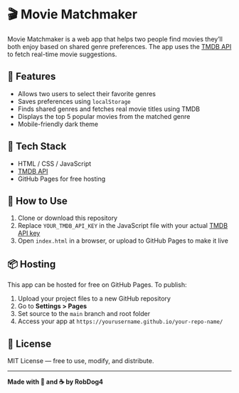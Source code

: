 # 🎬 Movie Matchmaker

Movie Matchmaker is a web app that helps two people find movies they’ll both enjoy based on shared genre preferences. The app uses the [TMDB API](https://www.themoviedb.org/) to fetch real-time movie suggestions.

## 🌟 Features

- Allows two users to select their favorite genres
- Saves preferences using `localStorage`
- Finds shared genres and fetches real movie titles using TMDB
- Displays the top 5 popular movies from the matched genre
- Mobile-friendly dark theme

## 🔧 Tech Stack

- HTML / CSS / JavaScript
- [TMDB API](https://www.themoviedb.org/)
- GitHub Pages for free hosting

## 🚀 How to Use

1. Clone or download this repository
2. Replace `YOUR_TMDB_API_KEY` in the JavaScript file with your actual [TMDB API key](https://www.themoviedb.org/settings/api)
3. Open `index.html` in a browser, or upload to GitHub Pages to make it live

## 📦 Hosting

This app can be hosted for free on GitHub Pages. To publish:
1. Upload your project files to a new GitHub repository
2. Go to **Settings > Pages**
3. Set source to the `main` branch and root folder
4. Access your app at `https://yourusername.github.io/your-repo-name/`

## 📝 License

MIT License — free to use, modify, and distribute.

---

**Made with 🍿 and ☕ by RobDog4**
